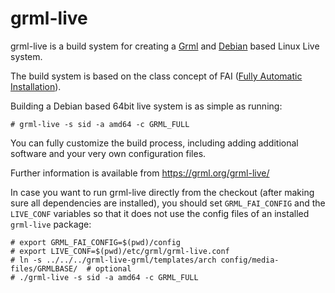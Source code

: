 grml-live
=========

grml-live is a build system for creating a [Grml](https://grml.org/) and [Debian](https://www.debian.org/) based Linux Live system.

The build system is based on the class concept of FAI ([Fully Automatic Installation](https://fai-project.org/)).

Building a Debian based 64bit live system is as simple as running:

    # grml-live -s sid -a amd64 -c GRML_FULL

You can fully customize the build process, including adding
additional software and your very own configuration files.

Further information is available from https://grml.org/grml-live/

In case you want to run grml-live directly from the checkout
(after making sure all dependencies are installed), you should
set `GRML_FAI_CONFIG` and the `LIVE_CONF` variables so that it
does not use the config files of an installed `grml-live` package:

    # export GRML_FAI_CONFIG=$(pwd)/config
    # export LIVE_CONF=$(pwd)/etc/grml/grml-live.conf
    # ln -s ../../../grml-live-grml/templates/arch config/media-files/GRMLBASE/  # optional
    # ./grml-live -s sid -a amd64 -c GRML_FULL
